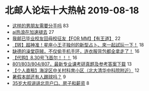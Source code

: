 # 北邮人论坛十大热帖 2019-08-18

- [这样的男朋友需要分手吗](https://bbs.byr.cn/article/Feeling/3118913) 83
- [ai热浪在加速褪去](https://bbs.byr.cn/article/ML_DM/34983) 27
- [我邮已毕业校友回母校征友【FOR MM】【有王道】](https://bbs.byr.cn/article/Friends/1934784) 22
- [【转】超神准！星座小王子独创的新型占卜、來一起試玩一下！](https://bbs.byr.cn/article/Constellations/326533) 18
- [缺德的澡堂窃贼，不仅偷手机手环，连衣服背包都全拿走了！](https://bbs.byr.cn/article/Talking/6142480) 16
- [【代购】8.30号飞首尔！！！](https://bbs.byr.cn/article/Beauty/328737) 16
- [801/803/804/807，最新专业课考研真题及参考答案下载](https://bbs.byr.cn/article/AimGraduate/1165655) 13
- [【个人直租】海淀区中关村科育小区（北大清华中科院附近）](https://bbs.byr.cn/article/Home/120228) 12
- [暑假本部还有人踢球吗？](https://bbs.byr.cn/article/Football/810047406) 9
- [35岁大叔讲讲北京户口、房子和薪资](https://bbs.byr.cn/article/WorkLife/1127764) 8


